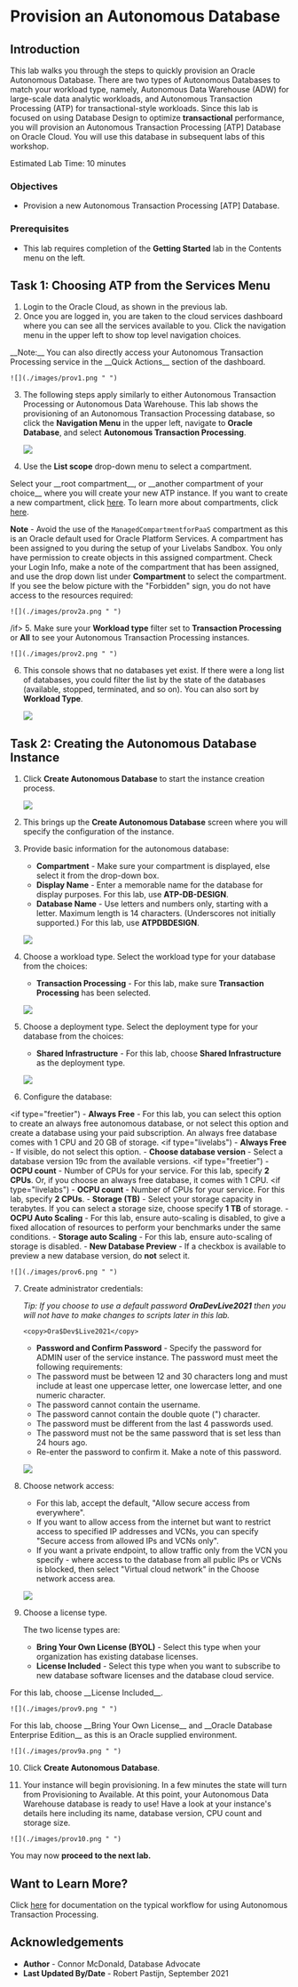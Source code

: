 # Provision an Autonomous Database


## Introduction

This lab walks you through the steps to quickly provision an Oracle Autonomous Database. There are two types of Autonomous Databases to match your workload type, namely, Autonomous Data Warehouse (ADW) for large-scale data analytic workloads, and Autonomous Transaction Processing (ATP) for transactional-style workloads. Since this lab is focused on using Database Design to optimize **transactional** performance, you will provision an Autonomous Transaction Processing [ATP] Database on Oracle Cloud. You will use this database in subsequent labs of this workshop.

Estimated Lab Time: 10 minutes

### Objectives

-   Provision a new Autonomous Transaction Processing [ATP] Database.

### Prerequisites

-   This lab requires completion of the **Getting Started** lab in the Contents menu on the left.  

<!-- Removed because the video is outdated - 

### Video Preview>

- Watch a video demonstration of provisioning a new autonomous database:>

[](youtube:Q6hxMaAPghI)

*Note: While this video uses ADW, the steps are identical for creating and connecting to an ATP database.*

-->

## Task 1: Choosing ATP from the Services Menu

1. Login to the Oracle Cloud, as shown in the previous lab.
2. Once you are logged in, you are taken to the cloud services dashboard where you can see all the services available to you. Click the navigation menu in the upper left to show top level navigation choices.
<if type="freetier">
    __Note:__ You can also directly access your Autonomous Transaction Processing service in the __Quick Actions__ section of the dashboard.

	![](./images/prov1.png " ")
</if>

3. The following steps apply similarly to either Autonomous Transaction Processing or Autonomous Data Warehouse. This lab shows the provisioning of an Autonomous Transaction Processing database, so click the **Navigation Menu** in the upper left, navigate to **Oracle Database**, and select **Autonomous Transaction Processing**.

	![](https://oracle-livelabs.github.io/common/images/console/database-atp.png " ")

4. Use the __List scope__ drop-down menu to select a compartment. 

<if type="freetier">
    Select your __root compartment__, or __another compartment of your choice__ where you will create your new ATP instance. If you want to create a new compartment, click <a href="https://docs.cloud.oracle.com/iaas/Content/Identity/Tasks/managingcompartments.htm#three" target="\_blank">here</a>. To learn more about compartments, click <a href="https://docs.cloud.oracle.com/en-us/iaas/Content/GSG/Concepts/settinguptenancy.htm#Setting_Up_Your_Tenancy" target="\_blank">here</a>.

__Note__ - Avoid the use of the `ManagedCompartmentforPaaS` compartment as this is an Oracle default used for Oracle Platform Services.
</if>
<if type="livelabs">
    A compartment has been assigned to you during the setup of your Livelabs Sandbox. You only have permission to create objects in this assigned compartment. Check your Login Info, make a note of the compartment that has been assigned, and use the drop down list under __Compartment__ to select the compartment. If you see the below picture with the "Forbidden" sign, you do not have access to the resources required:

    ![](./images/prov2a.png " ")
/if>
5. Make sure your __Workload type__ filter set to __Transaction Processing__ or __All__ to see your Autonomous Transaction Processing instances. 

    ![](./images/prov2.png " ")


6. This console shows that no databases yet exist. If there were a long list of databases, you could filter the list by the state of the databases (available, stopped, terminated, and so on). You can also sort by __Workload Type__. 

    ![](./images/prov3.png " ")

## Task 2: Creating the Autonomous Database Instance

1. Click **Create Autonomous Database** to start the instance creation process.

    ![](./images/prov3a.png " ")

2.  This brings up the __Create Autonomous Database__ screen where you will specify the configuration of the instance.
3. Provide basic information for the autonomous database:

    - __Compartment__ - Make sure your compartment is displayed, else select it from the drop-down box.
    - __Display Name__ - Enter a memorable name for the database for display purposes. For this lab, use __ATP-DB-DESIGN__.
    - __Database Name__ - Use letters and numbers only, starting with a letter. Maximum length is 14 characters. (Underscores not initially supported.) For this lab, use __ATPDBDESIGN__.

    ![](./images/prov4.png " ")

4. Choose a workload type. Select the workload type for your database from the choices:

    - __Transaction Processing__ - For this lab, make sure __Transaction Processing__ has been selected.

    ![](./images/prov5.png " ")

5. Choose a deployment type. Select the deployment type for your database from the choices:

    - __Shared Infrastructure__ - For this lab, choose __Shared Infrastructure__ as the deployment type.

    ![](./images/prov5a.png " ")

6. Configure the database:

<if type="freetier")
    - __Always Free__ - For this lab, you can select this option to create an always free autonomous database, or not select this option and create a database using your paid subscription. An always free database comes with 1 CPU and 20 GB of storage.
</if>
<if type="livelabs")
    - __Always Free__ - If visible, do not select this option.
</if>
    - __Choose database version__ - Select a database version 19c from the available versions.
<if type="freetier")
    - __OCPU count__ - Number of CPUs for your service. For this lab, specify __2 CPUs__. Or, if you choose an always free database, it comes with 1 CPU.
</if>
<if type="livelabs")
    - __OCPU count__ - Number of CPUs for your service. For this lab, specify __2 CPUs__.
</if>
    - __Storage (TB)__ - Select your storage capacity in terabytes. If you can select a storage size, choose specify __1 TB__ of storage.
    - __OCPU Auto Scaling__ - For this lab, ensure auto-scaling is disabled, to give a fixed allocation of resources to perform your benchmarks under the same conditions.
    - __Storage auto Scaling__ - For this lab, ensure auto-scaling of storage is disabled.
    - __New Database Preview__ - If a checkbox is available to preview a new database version, do __not__ select it.

    ![](./images/prov6.png " ")

7. Create administrator credentials:

    *Tip: If you choose to use a default password __Ora$Dev$Live2021__ then you will not have to make changes to scripts later in this lab.* 

    ````
    <copy>Ora$Dev$Live2021</copy>
    ````

    - __Password and Confirm Password__ - Specify the password for ADMIN user of the service instance. The password must meet the following requirements:
    - The password must be between 12 and 30 characters long and must include at least one uppercase letter, one lowercase letter, and one numeric character.
    - The password cannot contain the username.
    - The password cannot contain the double quote (") character.
    - The password must be different from the last 4 passwords used.
    - The password must not be the same password that is set less than 24 hours ago.
    - Re-enter the password to confirm it. Make a note of this password.

    ![](./images/prov7.png " ")


8. Choose network access:
    - For this lab, accept the default, "Allow secure access from everywhere".
    - If you want to allow access from the internet but want to restrict access to specified IP addresses and VCNs, you can specify "Secure access from allowed IPs and VCNs only".
    - If you want a private endpoint, to allow traffic only from the VCN you specify - where access to the database from all public IPs or VCNs is blocked, then select "Virtual cloud network" in the Choose network access area.


    ![](./images/prov8.png " ")

9. Choose a license type. 

    The two license types are:

    - __Bring Your Own License (BYOL)__ - Select this type when your organization has existing database licenses.
    - __License Included__ - Select this type when you want to subscribe to new database software licenses and the database cloud service.

<if type="freetier">
    For this lab, choose __License Included__. 

    ![](./images/prov9.png " ")
</if>
<if type="livelabs">
    For this lab, choose __Bring Your Own License__ and __Oracle Database Enterprise Edition__ as this is an Oracle supplied environment. 

    ![](./images/prov9a.png " ")
</if>

10. Click __Create Autonomous Database__.

11.  Your instance will begin provisioning. In a few minutes the state will turn from Provisioning to Available. At this point, your Autonomous Data Warehouse database is ready to use! Have a look at your instance's details here including its name, database version, CPU count and storage size.

    ![](./images/prov10.png " ")

You may now **proceed to the next lab.**

## Want to Learn More?

Click [here](https://www.oracle.com/pls/topic/lookup?ctx=en/cloud/paas/autonomous-database&id=ADBSA-GUID-0B230036-0A05-4CA3-AF9D-97A255AE0C08) for documentation on the typical workflow for using Autonomous Transaction Processing.

## Acknowledgements

- **Author** - Connor McDonald, Database Advocate
- **Last Updated By/Date** - Robert Pastijn, September 2021
